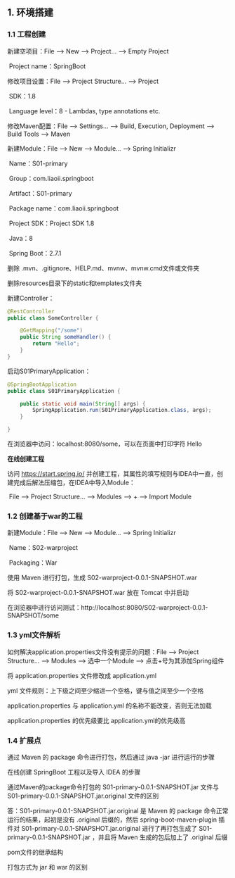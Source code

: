 ## 1. 环境搭建

### 1.1 工程创建

新建空项目：File --> New --> Project... --> Empty Project

​		Project name：SpringBoot

修改项目设置：File --> Project Structure... --> Project

​		SDK：1.8

​		Language level：8 - Lambdas, type annotations etc.

修改Maven配置：File --> Settings... --> Build, Execution, Deployment --> Build Tools --> Maven

新建Module：File --> New --> Module... --> Spring Initializr

​		Name：S01-primary

​		Group：com.liaoii.springboot

​		Artifact：S01-primary

​		Package name：com.liaoii.springboot

​		Project SDK：Project SDK 1.8

​		Java：8

​		Spring Boot：2.7.1

删除 .mvn、.gitignore、HELP.md、mvnw、mvnw.cmd文件或文件夹

删除resources目录下的static和templates文件夹

新建Controller：

```java
@RestController
public class SomeController {

    @GetMapping("/some")
    public String someHandler() {
        return "Hello";
    }
}
```

启动S01PrimaryApplication：

```java
@SpringBootApplication
public class S01PrimaryApplication {

    public static void main(String[] args) {
        SpringApplication.run(S01PrimaryApplication.class, args);
    }

}
```

在浏览器中访问：localhost:8080/some，可以在页面中打印字符 Hello

**在线创建工程**

访问 https://start.spring.io/ 并创建工程，其属性的填写规则与IDEA中一直，创建完成后解法压缩包，在IDEA中导入Module：

​		File --> Project Structure... --> Modules --> + --> Import Module

### 1.2 创建基于war的工程

新建Module：File --> New --> Module... --> Spring Initializr

​		Name：S02-warproject

​		Packaging：War

使用 Maven 进行打包，生成 S02-warproject-0.0.1-SNAPSHOT.war

将 S02-warproject-0.0.1-SNAPSHOT.war 放在 Tomcat 中并启动

在浏览器中进行访问测试：http://localhost:8080/S02-warproject-0.0.1-SNAPSHOT/some

### 1.3 yml文件解析

如何解决application.properties文件没有提示的问题：File --> Project Structure... --> Modules --> 选中一个Module --> 点击+号为其添加Spring组件

将 application.properties 文件修改成 application.yml 

yml 文件规则：上下级之间至少缩进一个空格，键与值之间至少一个空格 

application.properties 与 application.yml 的名称不能改变，否则无法加载

application.properties 的优先级要比 application.yml的优先级高

### 1.4 扩展点

通过 Maven 的 package 命令进行打包，然后通过 java -jar 进行运行的步骤

在线创建 SpringBoot 工程以及导入 IDEA 的步骤

通过Maven的package命令打包的 S01-primary-0.0.1-SNAPSHOT.jar 文件与 S01-primary-0.0.1-SNAPSHOT.jar.original 文件的区别

答：S01-primary-0.0.1-SNAPSHOT.jar.original 是 Maven 的 package 命令正常运行的结果，起初是没有 .original 后缀的，然后 spring-boot-maven-plugin 插件对 S01-primary-0.0.1-SNAPSHOT.jar.original 进行了再打包生成了 S01-primary-0.0.1-SNAPSHOT.jar ，并且将 Maven 生成的包后加上了 .original 后缀

pom文件的继承结构

打包方式为 jar 和 war 的区别